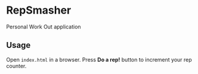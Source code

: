 # RepSmasher
Personal Work Out application

## Usage

Open `index.html` in a browser. Press **Do a rep!** button to increment your rep counter.
